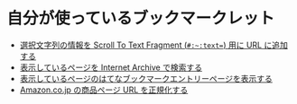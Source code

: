 # 自分が使っているブックマークレット

- [選択文字列の情報を Scroll To Text Fragment (`#:~:text=`) 用に URL に追加する](dist/textfragment.txt)
- [表示しているページを Internet Archive で検索する](dist/internetarchive-search.txt)
- [表示しているページのはてなブックマークエントリーページを表示する](dist/hatena-entry.txt)
- [Amazon.co.jp の商品ページ URL を正規化する](dist/amazoncojp-urlcanonical.txt)
